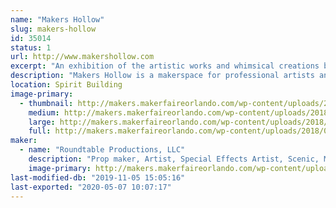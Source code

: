```yaml
---
name: "Makers Hollow"
slug: makers-hollow
id: 35014
status: 1
url: http://www.makershollow.com
excerpt: "An exhibition of the artistic works and whimsical creations by the founders and artists of Makers Hollow."
description: "Makers Hollow is a makerspace for professional artists and makers.  We will be exhibiting artwork created by the founders Stefan Price and Erin Kelly and some of our artists.  Some of our brands created are Roundtable Productions LLC, Mechanical Oddities, Magical Oddities, Wren Sketches, and Tinker Loop."
location: Spirit Building
image-primary:
  - thumbnail: http://makers.makerfaireorlando.com/wp-content/uploads/2018/08/2018-07-07-12.54.32-150x150.jpg
    medium: http://makers.makerfaireorlando.com/wp-content/uploads/2018/08/2018-07-07-12.54.32-300x169.jpg
    large: http://makers.makerfaireorlando.com/wp-content/uploads/2018/08/2018-07-07-12.54.32-1024x576.jpg
    full: http://makers.makerfaireorlando.com/wp-content/uploads/2018/08/2018-07-07-12.54.32.jpg
maker:
  - name: "Roundtable Productions, LLC"
    description: "Prop maker, Artist, Special Effects Artist, Scenic, Mechanical Engineer, and professional Maker."
    image-primary: http://makers.makerfaireorlando.com/wp-content/uploads/2015/05/WebLogo2sm.png
last-modified-db: "2019-11-05 15:05:16"
last-exported: "2020-05-07 10:07:17"
---
```


